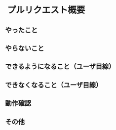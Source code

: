 #  プルリクエスト概要
<!-- 変更内容を簡潔に -->

## やったこと
<!-- このプルリクで何をしたのか？ -->

## やらないこと
<!-- このプルリクでやらないことは何か？（あれば。無いなら「無し」でOK）（やらない場合は、いつやるのかを明記する。） -->

## できるようになること（ユーザ目線）
<!-- 何ができるようになるのか？（あれば。無いなら「無し」でOK） -->

## できなくなること（ユーザ目線）
<!-- 何ができなくなるのか？（あれば。無いなら「無し」でOK） -->

## 動作確認
<!-- どのような動作確認を行ったのか？　結果はどうか？ -->

## その他
<!-- レビュワーへの参考情報（実装上の懸念点や注意点などあれば記載） -->
